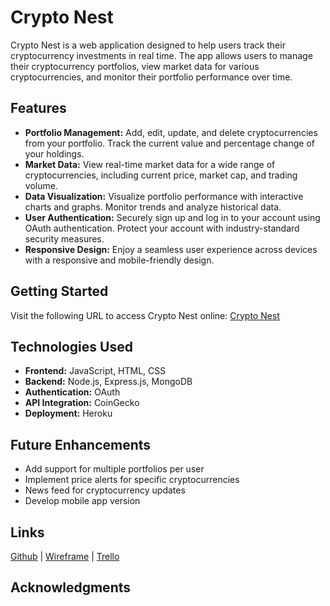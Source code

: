 # Crypto Nest

Crypto Nest is a web application designed to help users track their cryptocurrency investments in real time. The app allows users to manage their cryptocurrency portfolios, view market data for various cryptocurrencies, and monitor their portfolio performance over time.

## Features

- **Portfolio Management:** Add, edit, update, and delete cryptocurrencies from your portfolio. Track the current value and percentage change of your holdings.
- **Market Data:** View real-time market data for a wide range of cryptocurrencies, including current price, market cap, and trading volume.
- **Data Visualization:** Visualize portfolio performance with interactive charts and graphs. Monitor trends and analyze historical data.
- **User Authentication:** Securely sign up and log in to your account using OAuth authentication. Protect your account with industry-standard security measures.
- **Responsive Design:** Enjoy a seamless user experience across devices with a responsive and mobile-friendly design.

## Getting Started

 Visit the following URL to access Crypto Nest online: [Crypto Nest](https://crypto-nest-0a3da69d85da.herokuapp.com)

## Technologies Used
- **Frontend:** JavaScript, HTML, CSS
- **Backend:** Node.js, Express.js, MongoDB
- **Authentication:** OAuth
- **API Integration:** CoinGecko
- **Deployment:** Heroku

## Future Enhancements
- Add support for multiple portfolios per user
- Implement price alerts for specific cryptocurrencies
- News feed for cryptocurrency updates
- Develop mobile app version

## Links
[Github](https://github.com/emmyileeva) | [Wireframe](https://wireframe.cc/joTaub) | [Trello](https://trello.com/b/2nEqkuXH/crypto-nest)

## Acknowledgments

  
